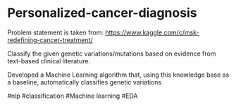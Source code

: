 # Personalized-cancer-diagnosis

Problem statement is taken from: https://www.kaggle.com/c/msk-redefining-cancer-treatment/

Classify the given genetic variations/mutations based on evidence from text-based clinical literature.

Developed a Machine Learning algorithm that, using this knowledge base as a baseline, automatically classifies genetic variations

#nlp #classification #Machine learning #EDA
